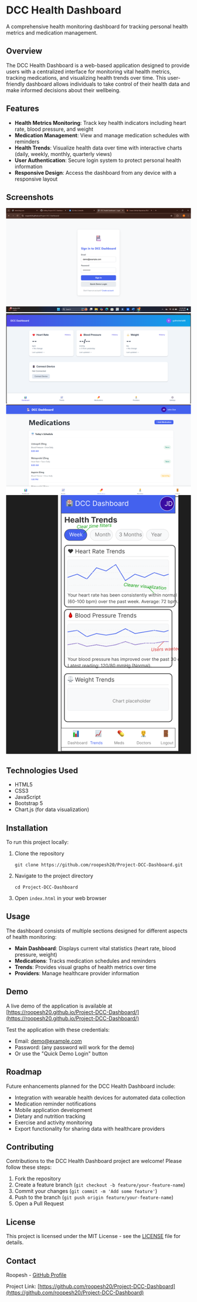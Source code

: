 # DCC Health Dashboard

A comprehensive health monitoring dashboard for tracking personal health metrics and medication management.

## Overview

The DCC Health Dashboard is a web-based application designed to provide users with a centralized interface for monitoring vital health metrics, tracking medications, and visualizing health trends over time. This user-friendly dashboard allows individuals to take control of their health data and make informed decisions about their wellbeing.

## Features

- **Health Metrics Monitoring**: Track key health indicators including heart rate, blood pressure, and weight
- **Medication Management**: View and manage medication schedules with reminders
- **Health Trends**: Visualize health data over time with interactive charts (daily, weekly, monthly, quarterly views)
- **User Authentication**: Secure login system to protect personal health information
- **Responsive Design**: Access the dashboard from any device with a responsive layout

## Screenshots

![Login Screen](https://raw.githubusercontent.com/roopesh20/Project-DCC-Dashboard/main/Loginpage.png)
![Dashboard View](https://raw.githubusercontent.com/roopesh20/Project-DCC-Dashboard/main/Dashboard.png)
![Medications](https://raw.githubusercontent.com/roopesh20/Project-DCC-Dashboard/main/Medications.png)
![Health Trends](https://raw.githubusercontent.com/roopesh20/Project-DCC-Dashboard/main/HealthTrends.png)

## Technologies Used

- HTML5
- CSS3
- JavaScript
- Bootstrap 5
- Chart.js (for data visualization)

## Installation

To run this project locally:

1. Clone the repository
   ```
   git clone https://github.com/roopesh20/Project-DCC-Dashboard.git
   ```
2. Navigate to the project directory
   ```
   cd Project-DCC-Dashboard
   ```
3. Open `index.html` in your web browser

## Usage

The dashboard consists of multiple sections designed for different aspects of health monitoring:

- **Main Dashboard**: Displays current vital statistics (heart rate, blood pressure, weight)
- **Medications**: Tracks medication schedules and reminders
- **Trends**: Provides visual graphs of health metrics over time
- **Providers**: Manage healthcare provider information

## Demo

A live demo of the application is available at [https://roopesh20.github.io/Project-DCC-Dashboard/](https://roopesh20.github.io/Project-DCC-Dashboard/)

Test the application with these credentials:
- Email: demo@example.com
- Password: (any password will work for the demo)
- Or use the "Quick Demo Login" button

## Roadmap

Future enhancements planned for the DCC Health Dashboard include:

- Integration with wearable health devices for automated data collection
- Medication reminder notifications
- Mobile application development
- Dietary and nutrition tracking
- Exercise and activity monitoring
- Export functionality for sharing data with healthcare providers

## Contributing

Contributions to the DCC Health Dashboard project are welcome! Please follow these steps:

1. Fork the repository
2. Create a feature branch (`git checkout -b feature/your-feature-name`)
3. Commit your changes (`git commit -m 'Add some feature'`)
4. Push to the branch (`git push origin feature/your-feature-name`)
5. Open a Pull Request

## License

This project is licensed under the MIT License - see the [LICENSE](LICENSE) file for details.

## Contact

Roopesh - [GitHub Profile](https://github.com/roopesh20)

Project Link: [https://github.com/roopesh20/Project-DCC-Dashboard](https://github.com/roopesh20/Project-DCC-Dashboard)
